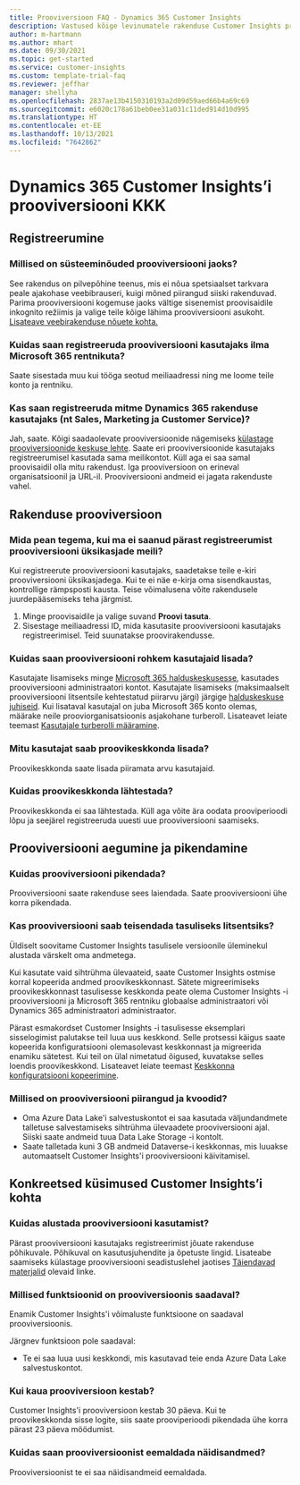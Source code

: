 ```yaml
---
title: Prooviversioon FAQ - Dynamics 365 Customer Insights
description: Vastused kõige levinumatele rakenduse Customer Insights prooviversiooni seadistamise ja haldamisega seotud küsimustele. Vaadake, kuidas lahendada platvormi ja rakendusega seotud probleeme.
author: m-hartmann
ms.author: mhart
ms.date: 09/30/2021
ms.topic: get-started
ms.service: customer-insights
ms.custom: template-trial-faq
ms.reviewer: jeffhar
manager: shellyha
ms.openlocfilehash: 2837ae13b4150310193a2d09d59aed66b4a69c69
ms.sourcegitcommit: e6020c178a61beb0ee31a031c11ded914d10d995
ms.translationtype: HT
ms.contentlocale: et-EE
ms.lasthandoff: 10/13/2021
ms.locfileid: "7642862"
---
```

# <a name="dynamics-365-customer-insights-trial-faq"></a>Dynamics 365 Customer Insights’i prooviversiooni KKK

## <a name="sign-up"></a>Registreerumine

### <a name="what-are-the-system-requirements-for-the-trial"></a>Millised on süsteeminõuded prooviversiooni jaoks?

See rakendus on pilvepõhine teenus, mis ei nõua spetsiaalset tarkvara peale ajakohase veebibrauseri, kuigi mõned piirangud siiski rakenduvad. Parima prooviversiooni kogemuse jaoks vältige sisenemist proovisaidile inkognito režiimis ja valige teile kõige lähima prooviversiooni asukoht. [Lisateave veebirakenduse nõuete kohta.](/power-platform/admin/web-application-requirements)

### <a name="how-do-i-sign-up-for-the-trial-without-a-microsoft-365-tenant"></a>Kuidas saan registreeruda prooviversiooni kasutajaks ilma Microsoft 365 rentnikuta?

Saate sisestada muu kui tööga seotud meiliaadressi ning me loome teile konto ja rentniku.

### <a name="can-i-sign-up-for-multiple-dynamics-365-apps-such-as-sales-marketing-and-customer-service"></a>Kas saan registreeruda mitme Dynamics 365 rakenduse kasutajaks (nt Sales, Marketing ja Customer Service)?

Jah, saate. Kõigi saadaolevate prooviversioonide nägemiseks [külastage prooviversioonide keskuse lehte](https://dynamics.microsoft.com/dynamics-365-free-trial). Saate eri prooviversioonide kasutajaks registreerumisel kasutada sama meilikontot. Küll aga ei saa samal proovisaidil olla mitu rakendust. Iga prooviversioon on erineval organisatsioonil ja URL-il. Prooviversiooni andmeid ei jagata rakenduste vahel.

## <a name="trial-app"></a>Rakenduse prooviversioon

### <a name="i-didnt-receive-the-trial-details-email-after-signing-up-what-should-i-do"></a>Mida pean tegema, kui ma ei saanud pärast registreerumist prooviversiooni üksikasjade meili?

Kui registreerute prooviversiooni kasutajaks, saadetakse teile e-kiri prooviversiooni üksikasjadega. Kui te ei näe e-kirja oma sisendkaustas, kontrollige rämpsposti kausta. Teise võimalusena võite rakendusele juurdepääsemiseks teha järgmist.

1. Minge proovisaidile ja valige suvand **Proovi tasuta**.
1. Sisestage meiliaadressi ID, mida kasutasite prooviversiooni kasutajaks registreerimisel. Teid suunatakse proovirakendusse.

### <a name="how-do-i-add-more-users-to-a-trial"></a>Kuidas saan prooviversiooni rohkem kasutajaid lisada?

Kasutajate lisamiseks minge [Microsoft 365 halduskeskusesse](https://admin.microsoft.com), kasutades prooviversiooni administraatori kontot. Kasutajate lisamiseks (maksimaalselt prooviversiooni litsentsile kehtestatud piirarvu järgi) järgige [halduskeskuse juhiseid](/microsoft-365/admin/add-users/add-users). Kui lisataval kasutajal on juba Microsoft 365 konto olemas, määrake neile prooviorganisatsioonis asjakohane turberoll. Lisateavet leiate teemast [Kasutajale turberolli määramine](/power-platform/admin/create-users-assign-online-security-roles#assign-a-security-role-to-a-user).

### <a name="how-many-users-can-i-add-to-my-trial-environment"></a>Mitu kasutajat saab proovikeskkonda lisada?

Proovikeskkonda saate lisada piiramata arvu kasutajaid.

### <a name="how-do-i-reset-the-trial-environment"></a>Kuidas proovikeskkonda lähtestada?

Proovikeskkonda ei saa lähtestada. Küll aga võite ära oodata prooviperioodi lõpu ja seejärel registreeruda uuesti uue prooviversiooni saamiseks.

## <a name="trial-expiration-and-extension"></a>Prooviversiooni aegumine ja pikendamine

### <a name="how-do-i-extend-the-trial"></a>Kuidas prooviversiooni pikendada?

Prooviversiooni saate rakenduse sees laiendada. Saate prooviversiooni ühe korra pikendada.

### <a name="can-i-convert-the-trial-to-a-paid-license"></a>Kas prooviversiooni saab teisendada tasuliseks litsentsiks?

Üldiselt soovitame Customer Insights tasulisele versioonile üleminekul alustada värskelt oma andmetega. 

Kui kasutate vaid sihtrühma ülevaateid, saate Customer Insights ostmise korral kopeerida andmed proovikeskkonnast. Sätete migreerimiseks proovikeskkonnast tasulisesse keskkonda peate olema Customer Insights -i prooviversiooni ja Microsoft 365 rentniku globaalse administraatori või Dynamics 365 administraatori administraator. 

Pärast esmakordset Customer Insights -i tasulisesse eksemplari sisselogimist palutakse teil luua uus keskkond. Selle protsessi käigus saate kopeerida konfiguratsiooni olemasolevast keskkonnast ja migreerida enamiku sätetest. Kui teil on ülal nimetatud õigused, kuvatakse selles loendis proovikeskkond. Lisateavet leiate teemast [Keskkonna konfiguratsiooni kopeerimine](audience-insights/manage-environments.md#copy-the-environment-configuration).

### <a name="what-are-the-trial-limits-and-quotas"></a>Millised on prooviversiooni piirangud ja kvoodid?

- Oma Azure Data Lake'i salvestuskontot ei saa kasutada väljundandmete talletuse salvestamiseks sihtrühma ülevaadete prooviversiooni ajal. Siiski saate andmeid tuua Data Lake Storage -i kontolt.
- Saate talletada kuni 3 GB andmeid Dataverse-i keskkonnas, mis luuakse automaatselt Customer Insights'i prooviversiooni käivitamisel.

## <a name="customer-insights-specific-questions"></a>Konkreetsed küsimused Customer Insights’i kohta

### <a name="how-do-i-start-using-the-trial"></a>Kuidas alustada prooviversiooni kasutamist?

Pärast prooviversiooni kasutajaks registreerimist jõuate rakenduse põhikuvale. Põhikuval on kasutusjuhendite ja õpetuste lingid. Lisateabe saamiseks külastage prooviversiooni seadistuslehel jaotises [Täiendavad materjalid](trial-signup.md#additional-resources) olevaid linke.

### <a name="what-features-are-available-in-the-trial"></a>Millised funktsioonid on prooviversioonis saadaval?

Enamik Customer Insights'i võimaluste funktsioone on saadaval prooviversioonis.

Järgnev funktsioon pole saadaval: 
- Te ei saa luua uusi keskkondi, mis kasutavad teie enda Azure Data Lake salvestuskontot.

### <a name="how-long-does-the-trial-last"></a>Kui kaua prooviversioon kestab?

Customer Insights'i prooviversioon kestab 30 päeva. Kui te proovikeskkonda sisse logite, siis saate prooviperioodi pikendada ühe korra pärast 23 päeva möödumist.

### <a name="how-do-i-remove-sample-data-from-the-trial"></a>Kuidas saan prooviversioonist eemaldada näidisandmed?

Prooviversioonist te ei saa näidisandmeid eemaldada.
